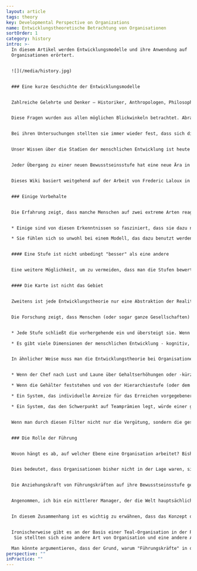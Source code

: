 ```yaml
---
layout: article
tags: theory
key: Developmental Perspective on Organizations
name: Entwicklungstheoretische Betrachtung von Organisationen
sortOrder: 1
category: history
intro: >-
  In diesem Artikel werden Entwicklungsmodelle und ihre Anwendung auf
  Organisationen erörtert.


  ![](/media/history.jpg)


  ### Eine kurze Geschichte der Entwicklungsmodelle


  Zahlreiche Gelehrte und Denker ― Historiker, Anthropologen, Philosophen, Mystiker, Psychologen und Neurowissenschaftler ― haben sich mit der Frage beschäftigt: *Wie hat sich die Menschheit von den frühesten Formen des menschlichen Bewusstseins bis zum komplexen Bewusstsein der Neuzeit entwickelt?* Einige haben sich mit einer verwandten Frage beschäftigt: *Wie entwickeln wir Menschen uns heute von der vergleichsweise einfachen Form des Bewusstseins, die wir bei der Geburt haben, bis zum vollen Umfang der Erwachsenenreife?*


  Diese Fragen wurden aus allen möglichen Blickwinkeln betrachtet. Abraham Maslow untersuchte, wie sich die menschlichen Bedürfnisse auf dem Weg des Menschen entwickeln, von den physiologischen Grundbedürfnissen bis zur Selbstverwirklichung. Andere betrachteten die Entwicklung durch die Brille der *Weltanschauung* (u. a. Gebser), der *kognitiven Fähigkeiten* (Piaget), der *Werte* (Graves), der *moralischen Entwicklung* (Kohlberg, Gilligan), der *Selbstidentität* (Loevinger), der *Spiritualität* (Fowler), der *Führung* (Cook-Greuter, Kegan, Torbert) und so weiter.


  Bei ihren Untersuchungen stellten sie immer wieder fest, dass sich die Menschheit und der Mensch in Stufen entwickeln. Sie entwickeln sich nicht wie Bäume, die kontinuierlich wachsen, sondern durch plötzliche Umwandlungen, wie eine Raupe, die zum Schmetterling wird, oder eine Kaulquappe zum Frosch.


  Unser Wissen über die Stadien der menschlichen Entwicklung ist heute äußerst solide. Zwei Denker im Besonderen - Ken Wilber^\[Für eine einfache Einführung: Wilber, Ken. A brief history of everything. Boston: Shambhala Publications, 1996. Für einen umfassenderen Überblick: Wilber, Ken. Integral Psychology. Boston: Shambhala Publications, 2000. ] und Jenny Wade^\[Wade, Jenny. Changes of Mind: A Holonomic Theory of the Evolution of Consciousness. Albany: State University of New York Press, 1996.] haben umfangreiche Arbeiten durchgeführt, in denen sie alle wichtigen Stufenmodelle verglichen und einander gegenübergestellt haben, und dabei eine starke Übereinstimmung festgestellten. Jedes Modell mag eine bestimmte Seite des Berges betrachten (eines zum Beispiel die Bedürfnisse, ein anderes die Kognition), aber es scheint sich um denselben Berg zu handeln. Zwar wählen sie oft unterschiedliche Bezeichnungen für die Stufen oder unterteilen oder gruppieren die Stufen unterschiedlich, aber das zugrunde liegende Phänomen ist dasselbe - so wie Fahrenheit und Celsius mit unterschiedlichen Bezeichnungen erkennen, dass es einen Punkt gibt, an dem Wasser gefriert, und einen anderen, an dem es kocht. Wissenschaftler wie Jane Loevinger, Susanne Cook-Greuter, Bill Torbert und Robert Kegan haben diese Stufentheorie mit Tausenden und Abertausenden von Menschen in verschiedenen Kulturen, in Organisationen und Unternehmen getestet.^\[Laloux, Frederic (2014-02-09). Reinventing Organizations: A Guide to Creating Organizations Inspired by the Next Stage of Human Consciousness (Kindle Location 493-501). Nelson Parker. Kindle Edition.]


  Jeder Übergang zu einer neuen Bewusstseinsstufe hat eine neue Ära in der Menschheitsgeschichte eingeläutet. Bei jedem Abschnitt änderte sich alles: die Gesellschaft (von Familienverbänden über Stämme und Imperien bis hin zu Nationalstaaten), die Wirtschaft (von der Nahrungssuche über den Gartenbau und die Landwirtschaft bis hin zur Industrialisierung), die Machtstrukturen und die Rolle der Religion. Einem Aspekt wurde bisher noch nicht viel Aufmerksamkeit geschenkt: Mit jeder neuen Stufe des menschlichen Bewusstseins ging auch ein Durchbruch in unserer Fähigkeit zur Zusammenarbeit einher, der ein neues Organisationsmodell hervorbrachte. Organisationen, wie wir sie heute kennen, sind der Ausdruck unserer aktuellen Weltanschauung, unseres aktuellen Entwicklungsstandes. Jedes Mal, wenn wir als Spezies die Art und Weise, wie wir über die Welt denken, verändert haben, haben wir leistungsfähigere Organisationstypen hervorgebracht.^\[Laloux, Frederic (2014-02-09). Reinventing Organizations: A Guide to Creating Organizations Inspired by the Next Stage of Human Consciousness (Kindle Locations 476-506). Nelson Parker. Kindle Edition.]


  Dieses Wiki basiert weitgehend auf der Arbeit von Frederic Laloux in *Reinventing Organizations: A Guide to Creating Organizations Inspired by the Next Stage of Human Consciousness*. In seinem Werk versucht Laloux die Stufen zu katalogisieren, die die menschliche Organisationsentwicklung durchlaufen hat. Er stellt diese Stufen in einer Weise dar, die sich an viele Forscher anlehnt, einschließlich der oben genannten, insbesondere aber an die Meta-Analysen von Ken Wilber und Jenny Wade. Wie in Wilbers *Integraler Theorie* geben Laloux' Arbeit und dieses Wiki den einzelnen Entwicklungsstufen Farben als Namen. Es sollte beachtet werden, dass die Beschreibungen der Stufen hier zwar im Allgemeinen mit der *Integralen Theorie* kompatibel sind, aber nicht immer genau übereinstimmen.


  ### Einige Vorbehalte


  Die Erfahrung zeigt, dass manche Menschen auf zwei extreme Arten reagieren, wenn sie mit dieser Entwicklungstheorie konfrontiert werden.


  * Einige sind von diesen Erkenntnissen so fasziniert, dass sie dazu neigen, sie willkürlich anzuwenden und die Realität zu stark zu vereinfachen, um sie dem Modell anzupassen.

  * Sie fühlen sich so unwohl bei einem Modell, das dazu benutzt werden könnte, Menschen zu etikettieren und in verschiedene Schubladen zu stecken, dass sie die Vorstellung ablehnen, es gäbe einen Entwicklungsaspekt in der menschlichen Evolution. Sie betrachten die Vorstellung solcher Stufen als elitär und implizieren, dass bestimmte Menschen irgendwie besser sind als andere.


  #### Eine Stufe ist nicht unbedingt "besser" als eine andere


  Eine weitere Möglichkeit, um zu vermeiden, dass man die Stufen bewertet, besteht darin, zu erkennen, dass jede Stufe für bestimmte Kontexte gut geeignet ist. Wenn wir in einem Bürgerkrieg gefangen wären und Schläger unser Haus angreifen würden, wäre Impulsiv-Rot das am besten geeignete Paradigma, um zu denken und zu handeln und uns zu verteidigen. Andererseits ist Rot in friedlichen Zeiten in postindustriellen Gesellschaften nicht so funktional wie einige der späteren Stufen.^\[Laloux, Frederic (2014-02-09). Reinventing Organizations: A Guide to Creating Organizations Inspired by the Next Stage of Human Consciousness (Kindle Locations 996-1004). Nelson Parker. Kindle Edition.]


  #### Die Karte ist nicht das Gebiet


  Zweitens ist jede Entwicklungstheorie nur eine Abstraktion der Realität, so wie eine geografische Karte nur eine vereinfachte Darstellung eines Gebiets ist; sie liefert uns Unterscheidungen, die das Verständnis einer komplexen zugrunde liegenden Realität erleichtern, aber sie kann nicht den Anspruch erheben, ein vollständiges Abbild der Realität zu bieten. Der Schlüssel liegt darin, diese Modelle als nützliche Orientierungshilfen zu betrachten, die uns helfen können, die außerordentliche Komplexität des Lebens besser zu verstehen.


  Die Forschung zeigt, dass Menschen (oder sogar ganze Gesellschaften) nicht nur nach einem einzigen Paradigma funktionieren. Menschen sind wunderbar komplex und lassen sich nicht auf eine einzige Stufe reduzieren:


  * Jede Stufe schließt die vorhergehende ein und übersteigt sie. Wenn wir also gelernt haben, z. B. von der Stufe "Leistungs-Orange" aus zu handeln, sind wir immer noch in der Lage, bei Bedarf von der Stufe "Konformismus-Bernstein" oder "Impulsiv-Rot" aus zu reagieren. Sogar das Gegenteil ist bis zu einem gewissen Grad der Fall: Wenn wir von Menschen umgeben sind, die von einer späteren Stufe aus agieren, z. B. von "Pluralistisch-Grün", könnten wir vorübergehend grüne Verhaltensweisen zeigen, obwohl wir diese Stufe noch nicht integriert haben.

  * Es gibt viele Dimensionen der menschlichen Entwicklung - kognitiv, moralisch, psychologisch, sozial, spirituell usw. - und wir entwickeln uns nicht unbedingt in allen Bereichen gleich schnell. Wir könnten zum Beispiel die Orange-Kenntnisse verinnerlicht haben und ein innovatives Unternehmen führen, aber auf der spirituellen Seite vertreten wir einen bernsteinfarbenen, fundamentalistischen christlichen Glauben.^\[Laloux, Frederic (2014-02-09). Reinventing Organizations: A Guide to Creating Organizations Inspired by the Next Stage of Human Consciousness (Kindle Location 1009-1016). Nelson Parker. Kindle Edition.]


  In ähnlicher Weise muss man die Entwicklungstheorie bei Organisationen sorgfältig anwenden. Nur wenige Organisationen, wenn überhaupt, lassen sich eindeutig einer bestimmten Phase zuordnen. Aber wenn wir uns die Struktur einer Organisation, ihre Praktiken und ihre kulturellen Elemente ansehen, können wir im Allgemeinen erkennen, welcher Weltanschauung sie entstammen. Nehmen wir das Thema Vergütung, um dies zu veranschaulichen:


  * Wenn der Chef nach Lust und Laune über Gehaltserhöhungen oder -kürzungen entscheiden kann, würde dies dem roten Paradigma entsprechen.

  * Wenn die Gehälter feststehen und von der Hierarchiestufe (oder dem Abschluss) der Person abhängen, entspricht dies der bernsteinfarbenen Perspektive.

  * Ein System, das individuelle Anreize für das Erreichen vorgegebener Ziele setzt, entspringt wahrscheinlich einem orangenen Weltbild.

  * Ein System, das den Schwerpunkt auf Teamprämien legt, würde einer grünen Sichtweise entsprechen.


  Wenn man durch diesen Filter nicht nur die Vergütung, sondern die gesamte Struktur, Praxis und Kultur einer Organisation betrachtet, stellt man im Allgemeinen fest, dass sie nicht wahllos über die Stufen und Farben verstreut sind, sondern sich um ein Gravitationszentrum gruppieren, eine Stufe, die die meisten Praktiken der Organisation bestimmt.


  ### Die Rolle der Führung


  Wovon hängt es ab, auf welcher Ebene eine Organisation arbeitet? Bisher lautete die Antwort, dass es das Stadium ist, aus dem heraus die Führung die Welt betrachtet. Bewusst oder unbewusst schaffen Führungskräfte Organisationsstrukturen, -praktiken und -kulturen, die für sie sinnvoll sind und ihrer Art, mit der Welt umzugehen, entsprechen.


  Dies bedeutet, dass Organisationen bisher nicht in der Lage waren, sich über das Entwicklungsstadium ihrer Führung hinaus weiterzuentwickeln. Die Praxis der Festlegung gemeinsamer Werte und eines Leitbildes ist ein gutes Beispiel dafür. Da sich diese Praxis bewährt hat, fühlen sich die Führungskräfte in den orangefarbenen Organisationen zunehmend verpflichtet, eine Arbeitsgruppe mit der Ausarbeitung von Werten und einem Leitbild zu beauftragen. Doch die Heranziehung von Werten und Leitbildern als Entscheidungsgrundlage ist nur im grünen Paradigma sinnvoll. In Orange ist der Maßstab für Entscheidungen der Erfolg: Wir sollten uns für das entscheiden, was zu mehr Umsatz oder Gewinn führt. In orangefarbenen Organisationen mag die Führung ein Lippenbekenntnis zu den Werten ablegen, aber wenn es hart auf hart kommt und die Führungskräfte zwischen Gewinn und Werten wählen müssen, werden sie sich vorhersehbar für Ersteres entscheiden. Sie können nicht eine Praxis und eine Kultur (in diesem Fall eine werteorientierte Kultur) aufrechterhalten, die aus einem späteren Entwicklungsstadium stammt.


  Die Anziehungskraft von Führungskräften auf ihre Bewusstseinsstufe geht in zwei Richtungen: Sie können Praktiken aus späteren Stufen "zurückziehen" (und damit unwirksam machen, wie im vorigen Beispiel), aber sie können auch eine starke Anziehungskraft "nach vorne" ausüben. Die Struktur, die Praktiken und die Kultur, die sie einführen, können den Mitarbeitern helfen, Verhaltensweisen komplexerer Paradigmen zu übernehmen, die sie als Individuen noch nicht vollständig integriert haben.


  Angenommen, ich bin ein mittlerer Manager, der die Welt hauptsächlich aus der Bernsteinperspektive betrachtet. Mein natürlicher Stil im Umgang mit meinen Untergebenen wäre es, sehr hierarchisch vorzugehen und ihnen genau zu sagen, was sie zu tun haben und wie sie es tun sollen. Nehmen wir nun an, ich arbeite in einer grünen Organisation, in der meine Vorgesetzten mich dazu drängen, die Mitarbeiter, die für mich arbeiten, zu ermächtigen. Überall um mich herum sehe ich andere Manager, die ihren Untergebenen viel Spielraum lassen. Zweimal im Jahr erhalte ich ein 360-Grad-Feedback, auch von meinen direkten Untergebenen, in dem mir mitgeteilt wird, wie gut ich in Sachen Empowerment abschneide (was sich auf meinen Bonus auswirken kann); alle sechs Monate werde ich gebeten, mich mit meinem Team zusammenzusetzen und zu besprechen, wie gut wir die Unternehmenswerte (zu denen auch Empowerment gehört) leben. In einem solch starken Kontext grüner Kultur und Praktiken ist es wahrscheinlich, dass ich einige grüne Managementfähigkeiten und -verhaltensweisen an den Tag lege. Der Kontext hat mich dazu gebracht, auf komplexere Weise zu handeln, als ich es tun würde, wenn ich mir selbst überlassen wäre. Und vielleicht wird mir der Kontext mit der Zeit, wenn ich dazu bereit bin, helfen, zu wachsen und mich wirklich in dieses Paradigma zu integrieren.^\[Laloux, Frederic (2014-02-09). Reinventing Organizations: A Guide to Creating Organizations Inspired by the Next Stage of Human Consciousness (Kindle Location 1068-1076). Nelson Parker. Kindle Edition.]


  In diesem Zusammenhang ist es wichtig zu erwähnen, dass das Konzept der "Führung" bei Teal anders ist. Während frühere Stadien der Organisationsentwicklung im Wesentlichen auf einer hierarchischen Machtstruktur beruhten, in der jemand eindeutig "das Sagen" hatte, lehnt Teal die Vorstellung einer festen Hierarchie ab. Die Teal-Organisation ist selbstorganisierend und selbstverwaltend.


  Ironischerweise gibt es an der Basis einer Teal-Organisation in der Regel eine starke Führungspersönlichkeit, die das Potenzial erkennt und die Teilung der Macht einleitet: Jean-Francois Zobrist bei FAVI, Chris Rufer bei Morning Star und Jos de Blok bei Buurtzorg sind gute Beispiele dafür.
   Sie stellten sich eine andere Art von Organisation und eine andere Art von Führung vor: eine Führung, die verteilt, emergent und unvorhersehbar ist. Jeder kann - vorbehaltlich eines Beratungsprozesses - führen, je nach Gelegenheit, Umständen und/oder Vorstellungskraft.

  Man könnte argumentieren, dass der Grund, warum "Führungskräfte" in den Teal-Organisationen bisher eine so wichtige Rolle gespielt haben, darin liegt, dass diese Organisationen (und wir als Zivilisation) einen Übergang von früheren Stadien vollziehen, die auf den traditionellen Typus der Führungskraft angewiesen waren. Vielleicht werden sich Teal-Organisationen in nicht allzu ferner Zukunft ganz und gar ohne die Hilfe eines einzelnen oder einer kleinen Gruppe erleuchteter Individuen entwickeln.
perspective: ""
inPractice: ""
---
```


